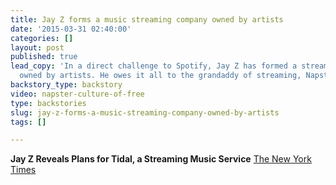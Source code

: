 ```yaml
---
title: Jay Z forms a music streaming company owned by artists
date: '2015-03-31 02:40:00'
categories: []
layout: post
published: true
lead_copy: 'In a direct challenge to Spotify, Jay Z has formed a streaming service
  owned by artists. He owes it all to the grandaddy of streaming, Napster. '
backstory_type: backstory
video: napster-culture-of-free
type: backstories
slug: jay-z-forms-a-music-streaming-company-owned-by-artists
tags: []

---
```

**Jay Z Reveals Plans for Tidal, a Streaming Music Service**
[The New York Times](http://www.nytimes.com/2015/03/31/business/media/jay-z-reveals-plans-for-tidal-a-streaming-music-service.html)

